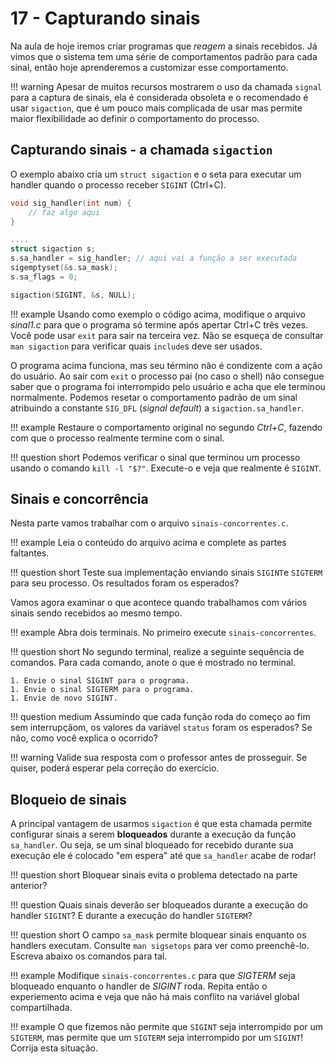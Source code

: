 # 17 - Capturando sinais

Na aula de hoje iremos criar programas que *reagem* a sinais recebidos. Já vimos que o sistema tem uma série de comportamentos padrão para cada sinal, então hoje aprenderemos a customizar esse comportamento.

!!! warning
    Apesar de muitos recursos mostrarem o uso da chamada `signal` para a
    captura de sinais, ela é considerada obsoleta e o recomendado é usar
    `sigaction`, que é um pouco mais complicada de usar mas permite maior flexibilidade ao definir o comportamento do processo.

## Capturando sinais - a chamada `sigaction`

O exemplo abaixo cria um `struct sigaction` e o seta para executar um handler quando o processo receber `SIGINT` (Ctrl+C).

```c
void sig_handler(int num) {
    // faz algo aqui
}

....
struct sigaction s;
s.sa_handler = sig_handler; // aqui vai a função a ser executada
sigemptyset(&s.sa_mask);
s.sa_flags = 0;

sigaction(SIGINT, &s, NULL);
```

!!! example
    Usando como exemplo o código acima, modifique o arquivo *sinal1.c* para que o programa só termine após apertar Ctrl+C três vezes. Você pode usar `exit` para sair na terceira vez. Não se esqueça de consultar `man sigaction` para verificar quais `include`s deve ser usados.

O programa acima funciona, mas seu término não é condizente com a ação do usuário. Ao sair com `exit` o processo pai (no caso o shell) não consegue saber que o programa foi interrompido pelo usuário e acha que ele terminou normalmente. Podemos resetar o comportamento padrão de um sinal atribuindo a constante `SIG_DFL` (*signal default*) a `sigaction.sa_handler`.

!!! example
    Restaure o comportamento original no segundo *Ctrl+C*, fazendo com que o processo realmente termine com o sinal.

!!! question short
    Podemos verificar o sinal que terminou um processo usando o comando `kill -l "$?"`. Execute-o e veja que realmente é `SIGINT`.

## Sinais e concorrência

Nesta parte vamos trabalhar com o arquivo `sinais-concorrentes.c`.

!!! example
    Leia o conteúdo do arquivo acima e complete as partes faltantes.

!!! question short
    Teste sua implementação enviando sinais `SIGINT`e `SIGTERM` para seu processo. Os resultados foram os esperados?

Vamos agora examinar o que acontece quando trabalhamos com vários sinais sendo recebidos ao mesmo tempo.

!!! example
    Abra dois terminais. No primeiro execute `sinais-concorrentes`.

!!! question short
    No segundo terminal, realize a seguinte sequência de comandos. Para cada comando, anote o que é mostrado no terminal.

    1. Envie o sinal SIGINT para o programa.
    1. Envie o sinal SIGTERM para o programa.
    1. Envie de novo SIGINT.

!!! question medium
    Assumindo que cada função roda do começo ao fim sem interrupçãom, os valores da variável `status` foram os esperados? Se não, como você explica o ocorrido?

!!! warning
    Valide sua resposta com o professor antes de prosseguir. Se quiser, poderá esperar pela correção do exercício.

## Bloqueio de sinais

A principal vantagem de usarmos `sigaction` é que esta chamada permite configurar sinais a serem **bloqueados** durante a execução da função `sa_handler`. Ou seja, se um sinal bloqueado for recebido durante sua execução ele é colocado "em espera" até que `sa_handler` acabe de rodar!

!!! question short
    Bloquear sinais evita o problema detectado na parte anterior?

!!! question
    Quais sinais deverão ser bloqueados durante a execução do handler `SIGINT`? E durante a execução do handler `SIGTERM`?

!!! question short
    O campo `sa_mask` permite bloquear sinais enquanto os handlers executam. Consulte `man sigsetops` para ver como preenchê-lo. Escreva abaixo os comandos para tal.

!!! example
    Modifique `sinais-concorrentes.c` para que *SIGTERM* seja bloqueado enquanto o handler de *SIGINT* roda. Repita então o experiemento acima e veja que não há mais conflito na variável global compartilhada.

!!! example O que fizemos não permite que `SIGINT` seja interrompido por um `SIGTERM`, mas permite que um `SIGTERM` seja interrompido por um `SIGINT`! Corrija esta situação.


<!--
# Exercícios para praticar

**Exercício:** Modifique `sinal1.c` para que, ao ser colocado em background usando
Ctrl+Z (SIGTSTP), imprima uma mensagem antes de parar de executar.

**Dicas**:

* Você precisa retornar o comportamento padrão do sinal depois de dar o print.
* Pesquise como usar `raise` para (re)enviar um sinal para o próprio processo.

**Exercício**: Complete o programa acima com uma outra função que imprime a mensagem *Continuando!* quando o programa voltar a rodar (sinal `SIGCONT`).

----

Uma parte importante de sinais em sistemas POSIX é que, ao interromper um processo, eles podem cancelar operações que estavam ocorrendo. Em especial, chamadas de sistema que deixam um processo bloqueado (como `wait` e `sleep`) ou que fazem operações de entrada/saída (como `read` e `write`).

**Exercício**: compile e rode o programa `sleep_longo.c`. O quê foi mostrado na tela?

**Exercício**: Rode novamente o programa. Abra um novo terminal e envie um sinal `SIGTERM` para este processo. O quê é mostrado na tela? Você consegue interpretar este resultado?

**Exercício**: Como checamos que `sleep` realmente parou o processo por todo o tempo?

**Exercício**: Modifique o programa para que ele chame `sleep` tanto quanto for necessário para que o processo durma o tempo especificado. Salve este arquivo como `sleep_longo_while.c`.

**Exercício**: Troque o código de `sleep_longo.c` para ignorar o sinal `SIGTERM`. O programa agora funciona como esperado? Por que?
-->
